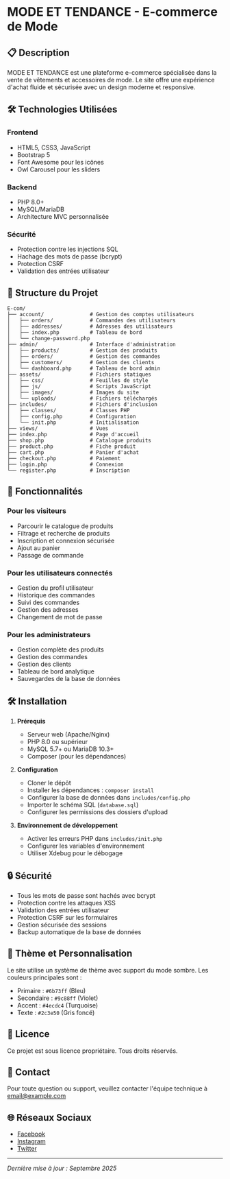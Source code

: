 # MODE ET TENDANCE - E-commerce de Mode

## 📋 Description
MODE ET TENDANCE est une plateforme e-commerce spécialisée dans la vente de vêtements et accessoires de mode. Le site offre une expérience d'achat fluide et sécurisée avec un design moderne et responsive.

## 🛠️ Technologies Utilisées

### Frontend
- HTML5, CSS3, JavaScript
- Bootstrap 5
- Font Awesome pour les icônes
- Owl Carousel pour les sliders

### Backend
- PHP 8.0+
- MySQL/MariaDB
- Architecture MVC personnalisée

### Sécurité
- Protection contre les injections SQL
- Hachage des mots de passe (bcrypt)
- Protection CSRF
- Validation des entrées utilisateur

## 📂 Structure du Projet

```
E-com/
├── account/               # Gestion des comptes utilisateurs
│   ├── orders/            # Commandes des utilisateurs
│   ├── addresses/         # Adresses des utilisateurs
│   ├── index.php          # Tableau de bord
│   └── change-password.php
├── admin/                 # Interface d'administration
│   ├── products/          # Gestion des produits
│   ├── orders/            # Gestion des commandes
│   ├── customers/         # Gestion des clients
│   └── dashboard.php      # Tableau de bord admin
├── assets/                # Fichiers statiques
│   ├── css/               # Feuilles de style
│   ├── js/                # Scripts JavaScript
│   ├── images/            # Images du site
│   └── uploads/           # Fichiers téléchargés
├── includes/              # Fichiers d'inclusion
│   ├── classes/           # Classes PHP
│   ├── config.php         # Configuration
│   └── init.php           # Initialisation
├── views/                 # Vues
├── index.php              # Page d'accueil
├── shop.php               # Catalogue produits
├── product.php            # Fiche produit
├── cart.php               # Panier d'achat
├── checkout.php           # Paiement
├── login.php              # Connexion
└── register.php           # Inscription
```

## 🚀 Fonctionnalités

### Pour les visiteurs
- Parcourir le catalogue de produits
- Filtrage et recherche de produits
- Inscription et connexion sécurisée
- Ajout au panier
- Passage de commande

### Pour les utilisateurs connectés
- Gestion du profil utilisateur
- Historique des commandes
- Suivi des commandes
- Gestion des adresses
- Changement de mot de passe

### Pour les administrateurs
- Gestion complète des produits
- Gestion des commandes
- Gestion des clients
- Tableau de bord analytique
- Sauvegardes de la base de données

## 🛠 Installation

1. **Prérequis**
   - Serveur web (Apache/Nginx)
   - PHP 8.0 ou supérieur
   - MySQL 5.7+ ou MariaDB 10.3+
   - Composer (pour les dépendances)

2. **Configuration**
   - Cloner le dépôt
   - Installer les dépendances : `composer install`
   - Configurer la base de données dans `includes/config.php`
   - Importer le schéma SQL (`database.sql`)
   - Configurer les permissions des dossiers d'upload

3. **Environnement de développement**
   - Activer les erreurs PHP dans `includes/init.php`
   - Configurer les variables d'environnement
   - Utiliser Xdebug pour le débogage

## 🔒 Sécurité

- Tous les mots de passe sont hachés avec bcrypt
- Protection contre les attaques XSS
- Validation des entrées utilisateur
- Protection CSRF sur les formulaires
- Gestion sécurisée des sessions
- Backup automatique de la base de données

## 🎨 Thème et Personnalisation

Le site utilise un système de thème avec support du mode sombre. Les couleurs principales sont :
- Primaire : `#6b73ff` (Bleu)
- Secondaire : `#9c88ff` (Violet)
- Accent : `#4ecdc4` (Turquoise)
- Texte : `#2c3e50` (Gris foncé)

## 📝 Licence

Ce projet est sous licence propriétaire. Tous droits réservés.

## 👥 Contact

Pour toute question ou support, veuillez contacter l'équipe technique à [email@example.com](mailto:email@example.com)

## 🌐 Réseaux Sociaux

- [Facebook](#)
- [Instagram](#)
- [Twitter](#)

---

*Dernière mise à jour : Septembre 2025*